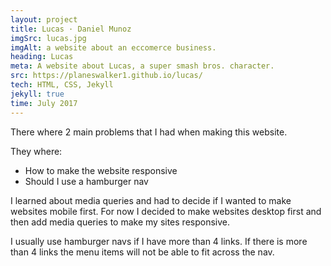 ```yaml
---
layout: project
title: Lucas · Daniel Munoz
imgSrc: lucas.jpg
imgAlt: a website about an eccomerce business.
heading: Lucas
meta: A website about Lucas, a super smash bros. character.
src: https://planeswalker1.github.io/lucas/
tech: HTML, CSS, Jekyll
jekyll: true
time: July 2017
---
```


There where 2 main problems that I had when making this website.

They where:

* How to make the website responsive
* Should I use a hamburger nav

I learned about media queries and had to decide if I wanted to make websites mobile first. For now I decided to make websites desktop first and then add media queries to make my sites responsive.

I usually use hamburger navs if I have more than 4 links. If there is more than 4 links the menu items will not be able to fit across the nav.